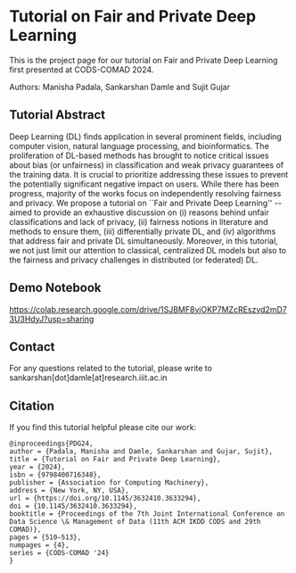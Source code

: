 # Tutorial on Fair and Private Deep Learning

This is the project page for our tutorial on Fair and Private Deep Learning first presented at CODS-COMAD 2024.

Authors: Manisha Padala, Sankarshan Damle and Sujit Gujar

## Tutorial Abstract
Deep Learning (DL) finds application in several prominent fields, including computer vision, natural language processing, and bioinformatics. The proliferation of DL-based methods has brought to notice critical issues about bias (or unfairness) in classification and weak privacy guarantees of the training data. It is crucial to prioritize addressing these issues to prevent the potentially significant negative impact on users. While there has been progress, majority of the works focus on independently resolving fairness and privacy. We propose a tutorial on ``Fair and Private Deep Learning'' -- aimed to provide an exhaustive discussion on
(i) reasons behind unfair classifications and lack of privacy,
(ii) fairness notions in literature and methods to ensure them,
(iii) differentially private DL, and
(iv) algorithms that address fair and private DL simultaneously.
Moreover, in this tutorial, we not just limit our attention to classical, centralized DL models but also to the fairness and privacy challenges in distributed (or federated) DL.

## Demo Notebook

https://colab.research.google.com/drive/1SJBMF8yjOKP7MZcREszvd2mD73U3HdyJ?usp=sharing

## Contact

For any questions related to the tutorial, please write to sankarshan[dot]damle[at]research.iiit.ac.in

## Citation 
If you find this tutorial helpful please cite our work:

```
@inproceedings{PDG24,
author = {Padala, Manisha and Damle, Sankarshan and Gujar, Sujit},
title = {Tutorial on Fair and Private Deep Learning},
year = {2024},
isbn = {9798400716348},
publisher = {Association for Computing Machinery},
address = {New York, NY, USA},
url = {https://doi.org/10.1145/3632410.3633294},
doi = {10.1145/3632410.3633294},
booktitle = {Proceedings of the 7th Joint International Conference on Data Science \& Management of Data (11th ACM IKDD CODS and 29th COMAD)},
pages = {510–513},
numpages = {4},
series = {CODS-COMAD '24}
}
```


